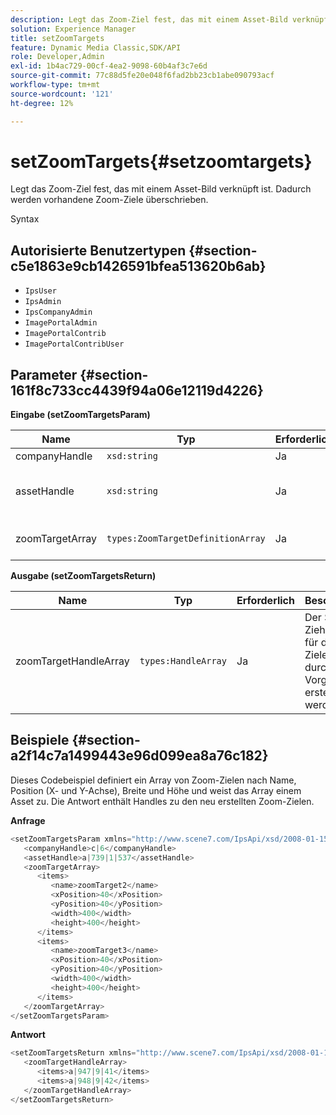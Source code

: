 ```yaml
---
description: Legt das Zoom-Ziel fest, das mit einem Asset-Bild verknüpft ist. Dadurch werden vorhandene Zoom-Ziele überschrieben.
solution: Experience Manager
title: setZoomTargets
feature: Dynamic Media Classic,SDK/API
role: Developer,Admin
exl-id: 1b4ac729-00cf-4ea2-9098-60b4af3c7e6d
source-git-commit: 77c88d5fe20e048f6fad2bb23cb1abe090793acf
workflow-type: tm+mt
source-wordcount: '121'
ht-degree: 12%

---
```


# setZoomTargets{#setzoomtargets}

Legt das Zoom-Ziel fest, das mit einem Asset-Bild verknüpft ist. Dadurch werden vorhandene Zoom-Ziele überschrieben.

Syntax

## Autorisierte Benutzertypen {#section-c5e1863e9cb1426591bfea513620b6ab}

* `IpsUser`
* `IpsAdmin`
* `IpsCompanyAdmin`
* `ImagePortalAdmin`
* `ImagePortalContrib`
* `ImagePortalContribUser`

## Parameter {#section-161f8c733cc4439f94a06e12119d4226}

**Eingabe (setZoomTargetsParam)**

| Name | Typ | Erforderlich | Beschreibung |
|---|---|---|---|
| companyHandle | `xsd:string` | Ja | Firmengriff. |
| assetHandle | `xsd:string` | Ja | Asset mit dem Zoom-Ziel, das Sie festlegen möchten. |
| zoomTargetArray | `types:ZoomTargetDefinitionArray` | Ja | Array von Zoom-Zieldefinitionen. |

**Ausgabe (setZoomTargetsReturn)**

| Name | Typ | Erforderlich | Beschreibung |
|---|---|---|---|
| zoomTargetHandleArray | `types:HandleArray` | Ja | Der Satz von Ziehpunkten für die Zoom-Ziele, die durch diesen Vorgang erstellt werden. |

## Beispiele {#section-a2f14c7a1499443e96d099ea8a76c182}

Dieses Codebeispiel definiert ein Array von Zoom-Zielen nach Name, Position (X- und Y-Achse), Breite und Höhe und weist das Array einem Asset zu. Die Antwort enthält Handles zu den neu erstellten Zoom-Zielen.

**Anfrage**

```java
<setZoomTargetsParam xmlns="http://www.scene7.com/IpsApi/xsd/2008-01-15">
   <companyHandle>c|6</companyHandle>
   <assetHandle>a|739|1|537</assetHandle>
   <zoomTargetArray>
      <items>
         <name>zoomTarget2</name>
         <xPosition>40</xPosition>
         <yPosition>40</yPosition>
         <width>400</width>
         <height>400</height>
      </items>
      <items>
         <name>zoomTarget3</name>
         <xPosition>40</xPosition>
         <yPosition>40</yPosition>
         <width>400</width>
         <height>400</height>
      </items>
   </zoomTargetArray>
</setZoomTargetsParam>
```

**Antwort**

```java
<setZoomTargetsReturn xmlns="http://www.scene7.com/IpsApi/xsd/2008-01-15">
   <zoomTargetHandleArray>
      <items>a|947|9|41</items>
      <items>a|948|9|42</items>
   </zoomTargetHandleArray>
</setZoomTargetsReturn>
```
